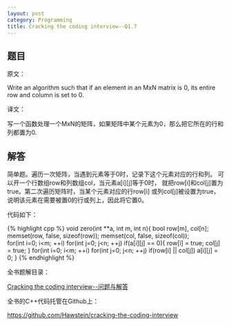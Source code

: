 ```yaml
---
layout: post
category: Programming
title: Cracking the coding interview--Q1.7
---
```


## 题目

原文：

Write an algorithm such that if an element in an MxN matrix is 0, 
its entire row and column is set to 0.

译文：

写一个函数处理一个MxN的矩阵，如果矩阵中某个元素为0，那么把它所在的行和列都置为0.

## 解答

简单题。遍历一次矩阵，当遇到元素等于0时，记录下这个元素对应的行和列。
可以开一个行数组row和列数组col，当元素a[i][j]等于0时，
就把row[i]和col[j]置为true。第二次遍历矩阵时，当某个元素对应的行row[i]
或列col[j]被设置为true，说明该元素在需要被置0的行或列上，因此将它置0。

代码如下：

{% highlight cpp %}
void zero(int **a, int m, int n){
    bool row[m], col[n];	
    memset(row, false, sizeof(row));
    memset(col, false, sizeof(col));	
    for(int i=0; i<m; ++i)
        for(int j=0; j<n; ++j)
            if(a[i][j] == 0){
                row[i] = true;
                col[j] = true;
            }
    for(int i=0; i<m; ++i)
        for(int j=0; j<n; ++j)
            if(row[i] || col[j])
                a[i][j] = 0;
}
{% endhighlight %}


全书题解目录：

[Cracking the coding interview--问题与解答](/posts/ctci-solutions-contents.html)

全书的C++代码托管在Github上：

<https://github.com/Hawstein/cracking-the-coding-interview>

